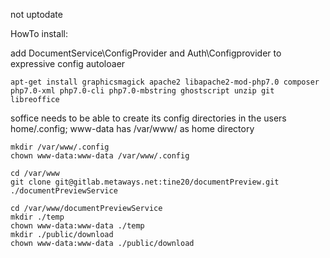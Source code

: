 not uptodate

HowTo install:

add DocumentService\ConfigProvider and Auth\Configprovider to expressive config autoloaer

    apt-get install graphicsmagick apache2 libapache2-mod-php7.0 composer php7.0-xml php7.0-cli php7.0-mbstring ghostscript unzip git libreoffice 

soffice needs to be able to create its config directories in the users home/.config; www-data has /var/www/ as home directory

    mkdir /var/www/.config
    chown www-data:www-data /var/www/.config

    cd /var/www
    git clone git@gitlab.metaways.net:tine20/documentPreview.git ./documentPreviewService

    cd /var/www/documentPreviewService
    mkdir ./temp
    chown www-data:www-data ./temp
    mkdir ./public/download
    chown www-data:www-data ./public/download